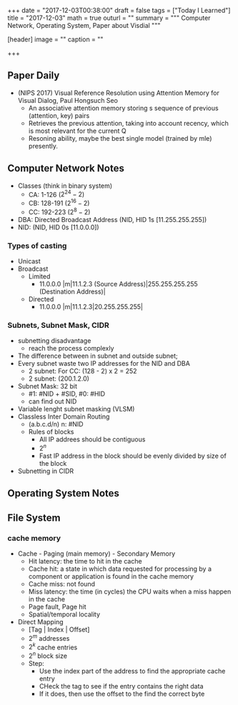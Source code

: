 +++
date = "2017-12-03T00:38:00"
draft = false
tags = ["Today I Learned"]
title = "2017-12-03"
math = true
outurl = ""
summary = """
Computer Network, Operating System, Paper about Visdial
"""

[header]
image = ""
caption = ""

+++

## Paper Daily
- (NIPS 2017) Visual Reference Resolution using Attention Memory for Visual Dialog, Paul Hongsuch Seo
    - An associative attention memory storing s sequence of previous (attention, key) pairs
    - Retrieves the previous attention, taking into account recency, which is most relevant for the current Q
    - Resoning ability, maybe the best single model (trained by mle) presently.

## Computer Network Notes
- Classes (think in binary system)
    - CA: 1-126 ($2^{24}-2$)
    - CB: 128-191 ($2^{16}-2$)
    - CC: 192-223 ($2^8-2$)
- DBA: Directed Broadcast Address (NID, HID 1s [11.255.255.255])
- NID: (NID, HID 0s [11.0.0.0])

### Types of casting
- Unicast
- Broadcast
    - Limited
        - 11.0.0.0  |m|11.1.2.3 (Source Address)|255.255.255.255 (Destination Address)|
    - Directed
        - 11.0.0.0  |m|11.1.2.3|20.255.255.255|

### Subnets, Subnet Mask, CIDR
- subnetting disadvantage
    - reach the process complexly
- The difference between in subnet and outside subnet;
- Every subnet waste two IP addresses for the NID and DBA 
    - 2 subnet: For CC: (128 - 2) x 2 = 252
    - 2 subnet: (200.1.2.0) 
- Subnet Mask: 32 bit
    - #1: #NID + #SID, #0: #HID
    - can find out NID
- Variable lenght subnet masking (VLSM)
- Classless Inter Domain Routing
    - (a.b.c.d/n) n: #NID
    - Rules of blocks
        - All IP addrees should be contiguous
        - $2^n$
        - Fast IP address in the block should be evenly divided by size of the block
- Subnetting in CIDR

## Operating System Notes

## File System

### cache memory
- Cache - Paging (main memory) - Secondary Memory
    - Hit latency: the time to hit in the cache
    - Cache hit: a state in which data requested for processing by a component or application is found in the cache memory
    - Cache miss: not found
    - Miss latency: the time (in cycles) the CPU waits when a miss happen in the cache
    - Page fault, Page hit
    - Spatial/temporal locality
- Direct Mapping
    - [Tag | Index | Offset]
    - $2^m$ addresses
    - $2^k$ cache entries
    - $2^n$ block size
    - Step:
        - Use the index part of the address to find the appropriate cache entry
        - CHeck the tag to see if the entry contains the right data
        - If it does, then use the offset to the find the correct byte
